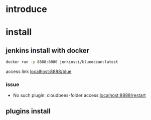 # introduce

# install 

## jenkins install with docker
```bash
docker run -p 8888:8080 jenkinsci/blueocean:latest
```
access link [localhost:8888/blue](http://localhost:8888/blue)

### issue
- No such plugin: cloudbees-folder
access:[localhost:8888/restart](localhost:8888/restart)

## plugins install

